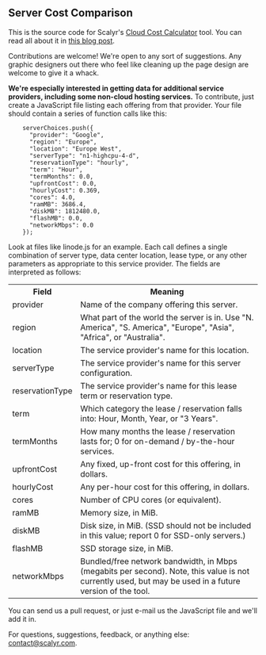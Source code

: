 Server Cost Comparison
---

This is the source code for Scalyr's [Cloud Cost Calculator](https://www.scalyr.com/cloud/) tool.
You can read all about it in [this blog post](http://blog.scalyr.com/2013/11/11/cloud-cost-calculator/).

Contributions are welcome! We're open to any sort of suggestions. Any graphic designers out there who feel like cleaning
up the page design are welcome to give it a whack.

**We're especially interested in getting data for additional service providers, including some non-cloud
hosting services.** To contribute, just create a JavaScript file listing each offering from that provider.
Your file should contain a series of function calls like this:

		serverChoices.push({
		  "provider": "Google",
		  "region": "Europe",
		  "location": "Europe West",
		  "serverType": "n1-highcpu-4-d",
		  "reservationType": "hourly",
		  "term": "Hour",
		  "termMonths": 0.0,
		  "upfrontCost": 0.0,
		  "hourlyCost": 0.369,
		  "cores": 4.0,
		  "ramMB": 3686.4,
		  "diskMB": 1812480.0,
		  "flashMB": 0.0,
		  "networkMbps": 0.0
		});

Look at files like linode.js for an example. Each call defines a single combination of server type,
data center location, lease type, or any other parameters as appropriate to this service provider.
The fields are interpreted as follows:

<table>
  <tr><th>Field</th><th>Meaning</th></tr>
  <tr><td>provider</td><td>Name of the company offering this server.</td></tr>
  <tr><td>region</td><td>What part of the world the server is in. Use "N. America", "S. America",
      "Europe", "Asia", "Africa", or "Australia".</td></tr>
  <tr><td>location</td><td>The service provider's name for this location.</td></tr>
  <tr><td>serverType</td><td>The service provider's name for this server configuration.</td></tr>
  <tr><td>reservationType</td><td>The service provider's name for this lease term or reservation type.</td></tr>
  <tr><td>term</td><td>Which category the lease / reservation falls into: Hour, Month, Year, or "3 Years".</td></tr>
  <tr><td>termMonths</td><td>How many months the lease / reservation lasts for; 0 for on-demand / by-the-hour services.</td></tr>
  <tr><td>upfrontCost</td><td>Any fixed, up-front cost for this offering, in dollars.</td></tr>
  <tr><td>hourlyCost</td><td>Any per-hour cost for this offering, in dollars.</td></tr>
  <tr><td>cores</td><td>Number of CPU cores (or equivalent).</td></tr>
  <tr><td>ramMB</td><td>Memory size, in MiB.</td></tr>
  <tr><td>diskMB</td><td>Disk size, in MiB. (SSD should not be included in this value; report 0 for SSD-only servers.)</td></tr>
  <tr><td>flashMB</td><td>SSD storage size, in MiB.</td></tr>
  <tr><td>networkMbps</td><td>Bundled/free network bandwidth, in Mbps (megabits per second). Note, this value
      is not currently used, but may be used in a future version of the tool.</td></tr>
</table>

You can send us a pull request, or just e-mail us the JavaScript file and we'll add it in.

For questions, suggestions, feedback, or anything else: contact@scalyr.com.